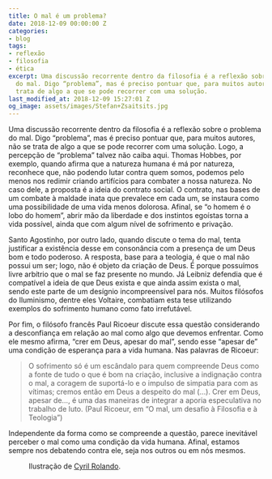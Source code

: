 ```yaml
---
title: O mal é um problema?
date: 2018-12-09 00:00:00 Z
categories:
- blog
tags:
- reflexão
- filosofia
- ética
excerpt: Uma discussão recorrente dentro da filosofia é a reflexão sobre o problema
  do mal. Digo “problema”, mas é preciso pontuar que, para muitos autores, não se
  trata de algo a que se pode recorrer com uma solução.
last_modified_at: 2018-12-09 15:27:01 Z
og_image: assets/images/Stefan+Zsaitsits.jpg
---
```


Uma discussão recorrente dentro da filosofia é a reflexão sobre o problema do mal. Digo “problema”, mas é preciso pontuar que, para muitos autores, não se trata de algo a que se pode recorrer com uma solução. Logo, a percepção de “problema” talvez não caiba aqui. Thomas Hobbes, por exemplo, quando afirma que a natureza humana é má por natureza, reconhece que, não podendo lutar contra quem somos, podemos pelo menos nos redimir criando artifícios para combater a nossa natureza. No caso dele, a proposta é a ideia do contrato social. O contrato, nas bases de um combate à maldade inata que prevalece em cada um, se instaura como uma possibilidade de uma vida menos dolorosa. Afinal, se “o homem é o lobo do homem”, abrir mão da liberdade e dos instintos egoístas torna a vida possível, ainda que com algum nível de sofrimento e privação.

Santo Agostinho, por outro lado, quando discute o tema do mal, tenta justificar a existência desse em consonância com a presença de um Deus bom e todo poderoso. A resposta, base para a teologia, é que o mal não possui um ser; logo, não é objeto da criação de Deus. É porque possuímos livre arbítrio que o mal se faz presente no mundo. Já Leibniz defendia que é compatível a ideia de que Deus exista e que ainda assim exista o mal, sendo este parte de um desígnio incompreensível para nós. Muitos filósofos do Iluminismo, dentre eles Voltaire, combatiam esta tese utilizando exemplos do sofrimento humano como fato irrefutável.

Por fim, o filósofo francês Paul Ricoeur discute essa questão considerando a desconfiança em relação ao mal como algo que devemos enfrentar. Como ele mesmo afirma, “crer em Deus, apesar do mal”, sendo esse “apesar de” uma condição de esperança para a vida humana. Nas palavras de Ricoeur:

> O sofrimento só é um escândalo para quem compreende Deus como a fonte de tudo o que é bom na criação, inclusive a indignação contra o mal, a coragem de suportá-lo e o impulso de simpatia para com as vítimas; cremos então em Deus a despeito do mal (…). Crer em Deus, apesar de…, é uma das maneiras de integrar a aporia especulativa no trabalho de luto. (Paul Ricoeur, em “O mal, um desafio à Filosofia e à Teologia”)

Independente da forma como se compreende a questão, parece inevitável perceber o mal como uma condição da vida humana. Afinal, estamos sempre nos debatendo contra ele, seja nos outros ou em nós mesmos.

<figure style="width: 300px" class="align-center">
  <img src="{{ site.url }}{{ site.baseurl }}/assets/images/Stefan+Zsaitsits.jpg" alt="">
  <figcaption>Ilustração de <a href="https://www.behance.net/aquasixio">Cyril Rolando</a>.</figcaption>
</figure>
